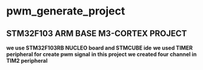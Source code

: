 #  pwm_generate_project
## STM32F103 ARM BASE M3-CORTEX PROJECT

**we use STM32F103RB NUCLEO board and STMCUBE ide**
**we used TIMER peripheral for create pwm signal**
**in this project we created four channel in TIM2 peripheral**

